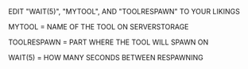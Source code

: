 EDIT "WAIT(5)", "MYTOOL", AND "TOOLRESPAWN" TO YOUR LIKINGS

MYTOOL = NAME OF THE TOOL ON SERVERSTORAGE

TOOLRESPAWN = PART WHERE THE TOOL WILL SPAWN ON

WAIT(5) = HOW MANY SECONDS BETWEEN RESPAWNING
